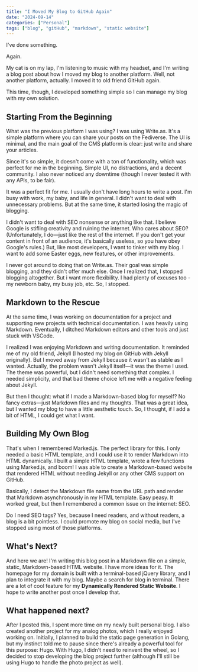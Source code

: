 ```yaml
---
title: "I Moved My Blog to GitHub Again"
date: "2024-09-14"
categories: ["Personal"]
tags: ["blog", "gitHub", "markdown", "static website"]
---
```


I've done something.

Again.

My cat is on my lap, I'm listening to music with my headset, and I'm writing a blog post about how I moved my blog to another platform. Well, not another platform, actually. I moved it to old friend GitHub again.

This time, though, I developed something simple so I can manage my blog with my own solution.

## Starting From the Beginning

What was the previous platform I was using? I was using Write.as. It's a simple platform where you can share your posts on the Fediverse. The UI is minimal, and the main goal of the CMS platform is clear: just write and share your articles.

Since it's so simple, it doesn't come with a ton of functionality, which was perfect for me in the beginning. Simple UI, no distractions, and a decent community. I also never noticed any downtime (though I never tested it with any APIs, to be fair).

It was a perfect fit for me. I usually don't have long hours to write a post. I'm busy with work, my baby, and life in general. I didn't want to deal with unnecessary problems. But at the same time, it started losing the magic of blogging.

I didn't want to deal with SEO nonsense or anything like that. I believe Google is stifling creativity and ruining the internet. Who cares about SEO? (Unfortunately, I do—just like the rest of the internet. If you don't get your content in front of an audience, it's basically useless, so you have obey Google's rules.) But, like most developers, I want to tinker with my blog. I want to add some Easter eggs, new features, or other improvements.

I never got around to doing that on Write.as. Their goal was simple blogging, and they didn't offer much else. Once I realized that, I stopped blogging altogether. But i want more flexibility. I had plenty of excuses too - my newborn baby, my busy job, etc. So, I stopped.

## Markdown to the Rescue

At the same time, I was working on documentation for a project and supporting new projects with technical documentation. I was heavily using Markdown. Eventually, I ditched Markdown editors and other tools and just stuck with VSCode.

I realized I was enjoying Markdown and writing documentation. It reminded me of my old friend, Jekyll (I hosted my blog on GitHub with Jekyll originally). But I moved away from Jekyll because it wasn't as stable as I wanted. Actually, the problem wasn't Jekyll itself—it was the theme I used. The theme was powerful, but I didn't need something that complex. I needed simplicity, and that bad theme choice left me with a negative feeling about Jekyll.

But then I thought: what if I made a Markdown-based blog for myself? No fancy extras—just Markdown files and my thoughts. That was a great idea, but I wanted my blog to have a little aesthetic touch. So, I thought, if I add a bit of HTML, I could get what I want.

## Building My Own Blog

That's when I remembered Marked.js. The perfect library for this. I only needed a basic HTML template, and I could use it to render Markdown into HTML dynamically. I built a simple HTML template, wrote a few functions using Marked.js, and boom! I was able to create a Markdown-based website that rendered HTML without needing Jekyll or any other CMS support on GitHub.

Basically, I detect the Markdown file name from the URL path and render that Markdown asynchronously in my HTML template. Easy peasy. It worked great, but then I remembered a common issue on the internet: SEO.

Do I need SEO tags? Yes, because I need readers, and without readers, a blog is a bit pointless. I could promote my blog on social media, but I've stopped using most of those platforms.

## What's Next?

And here we are! I'm writing this blog post in a Markdown file on a simple, static, Markdown-based HTML website. I have more ideas for it. The homepage for my domain is built with a terminal-based jQuery library, and I plan to integrate it with my blog. Maybe a search for blog in terminal. There are a lot of cool feature for my **Dynamically Rendered Static Website**. I hope to write another post once I develop that.

## What happened next? 
After I posted this, I spent more time on my newly built personal blog. I also created another project for my analog photos, which I really enjoyed working on. Initially, I planned to build the static page generation in Golang, but my instinct told me to pause since there's already a powerful tool for this purpose: Hugo. With Hugo, I didn't need to reinvent the wheel, so I decided to stop developing the blog project further (although I'll still be using Hugo to handle the photo project as well).

